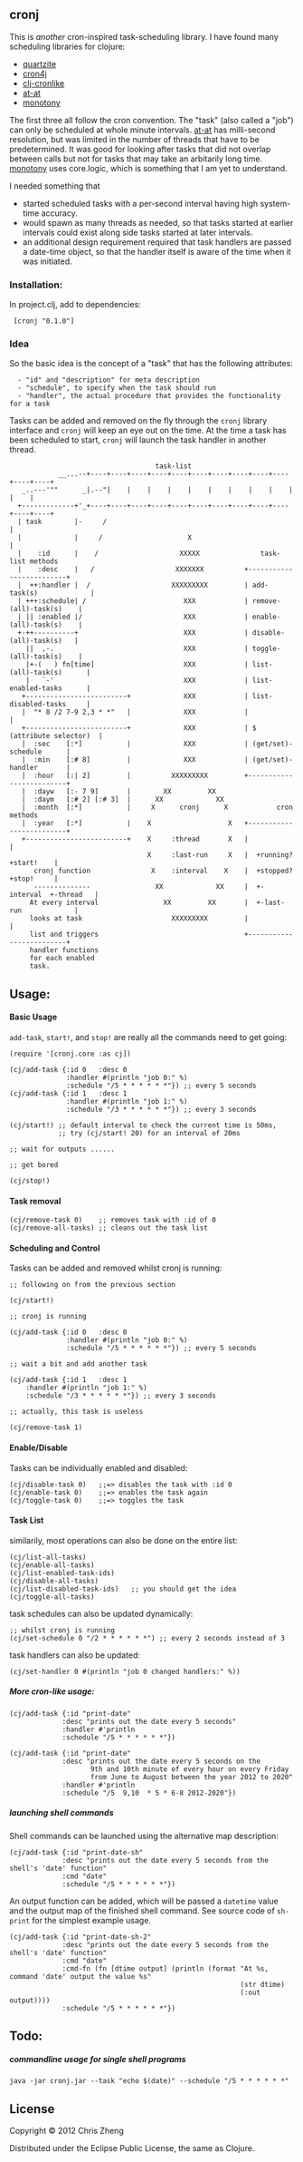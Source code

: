 ## cronj

This is *another* cron-inspired task-scheduling library. I have found many scheduling libraries for clojure:
  - [quartzite](https://github.com/michaelklishin/quartzite)
  - [cron4j](http://www.sauronsoftware.it/projects/cron4j)
  - [clj-cronlike](https://github.com/kognate/clj-cronlike)
  - [at-at](https://github.com/overtone/at-at)
  - [monotony](https://github.com/aredington/monotony)

The first three all follow the cron convention. The "task" (also called a "job") can only be scheduled at whole minute intervals. [at-at](https://github.com/overtone/at-at) has milli-second resolution, but was limited in the number of threads that have to be predetermined. It was good for looking after tasks that did not overlap between calls but not for tasks that may take an arbitarily long time. [monotony](https://github.com/aredington/monotony) uses core.logic, which is something that I am yet to understand.

I needed something that

  - started scheduled tasks with a per-second interval having high system-time accuracy.
  - would spawn as many threads as needed, so that tasks started at earlier intervals could exist along side tasks started at later intervals.
  - an additional design requirement required that task handlers are passed a date-time object, so that the handler itself is aware of the time when it was initiated.

### Installation:
 
In project.clj, add to dependencies:
     
     [cronj "0.1.0"]

### Idea

So the basic idea is the concept of a "task" that has the following attributes:

      - "id" and "description" for meta description
      - "schedule", to specify when the task should run
      - "handler", the actual procedure that provides the functionality for a task

Tasks can be added and removed on the fly through the `cronj` library interface and `cronj` will keep an eye out on the time. At the time a task has been scheduled to start, `cronj` will launch the task handler in another thread.

                                        task-list
                __...--+----+----+----+----+----+----+----+----+----+----+----+----+
       _..---'""      _|.--"|    |    |    |    |    |    |    |    |    |    |    |
      +-------------+'_+----+----+----+----+----+----+----+----+----+----+----+----+
      | task        |-     /                                              |
      |             |     /                     X                         |
      |    :id      |    /                    XXXXX               task-list methods
      |    :desc    |   /                    XXXXXXX          +-------------------------+
      |  ++:handler |  /                    XXXXXXXXX         | add-task(s)             |
      | +++:schedule| /                        XXX            | remove-(all)-task(s)    |
      | || :enabled |/                         XXX            | enable-(all)-task(s)    |
      +-++----------+                          XXX            | disable-(all)-task(s)   |
        ||  ,-.                                XXX            | toggle-(all)-task(s)    |
        |+-(   ) fn[time]                      XXX            | list-(all)-task(s)      |
        |   `-'                                XXX            | list-enabled-tasks      |
       +-------------------------+             XXX            | list-disabled-tasks     |
       |  "* 8 /2 7-9 2,3 * *"   |             XXX            |                         |
       +-------------------------+             XXX            | $ (attribute selector)  |
       |  :sec    [:*]           |             XXX            | (get/set)-schedule      |
       |  :min    [:# 8]         |             XXX            | (get/set)-handler       |
       |  :hour   [:| 2]         |          XXXXXXXXX         +-------------------------+
       |  :dayw   [:- 7 9]       |        XX         XX
       |  :daym   [:# 2] [:# 3]  |      XX             XX
       |  :month  [:*]           |     X      cronj      X            cron methods
       |  :year   [:*]           |    X                   X   +-------------------------+
       +-------------------------+    X     :thread       X   |                         |
                                      X     :last-run     X   |  +running?   +start!    |
          cronj function               X    :interval    X    |  +stopped?   +stop!     |
          --------------                XX             XX     |  +-interval  +-thread   |
         At every interval                XX         XX       |  +-last-run             |
         looks at task                      XXXXXXXXX         |                         |
         list and triggers                                    +-------------------------+
         handler functions
         for each enabled
         task.


## Usage:

#### Basic Usage

`add-task`, `start!`, and `stop!` are really all the commands need to get going:

    (require '[cronj.core :as cj])

    (cj/add-task {:id 0   :desc 0 
                  :handler #(println "job 0:" %) 
                  :schedule "/5 * * * * * *"}) ;; every 5 seconds
    (cj/add-task {:id 1   :desc 1 
                  :handler #(println "job 1:" %) 
                  :schedule "/3 * * * * * *"}) ;; every 3 seconds

    (cj/start!) ;; default interval to check the current time is 50ms, 
                ;; try (cj/start! 20) for an interval of 20ms

    ;; wait for outputs ......

    ;; get bored
    
    (cj/stop!)

#### Task removal
    (cj/remove-task 0)    ;; removes task with :id of 0
    (cj/remove-all-tasks) ;; cleans out the task list

#### Scheduling and Control

Tasks can be added and removed whilst cronj is running:

    ;; following on from the previous section

    (cj/start!)
    
    ;; cronj is running 

    (cj/add-task {:id 0   :desc 0 
                  :handler #(println "job 0:" %) 
                  :schedule "/5 * * * * * *"}) ;; every 5 seconds
    
    ;; wait a bit and add another task
    
    (cj/add-task {:id 1   :desc 1 
        :handler #(println "job 1:" %) 
        :schedule "/3 * * * * * *"}) ;; every 3 seconds    

    ;; actually, this task is useless
    
    (cj/remove-task 1)

#### Enable/Disable

Tasks can be individually enabled and disabled:

    (cj/disable-task 0)   ;;=> disables the task with :id 0
    (cj/enable-task 0)    ;;=> enables the task again
    (cj/toggle-task 0)    ;;=> toggles the task
    
#### Task List
similarily, most operations can also be done on the entire list:

    (cj/list-all-tasks)
    (cj/enable-all-tasks)
    (cj/list-enabled-task-ids)  
    (cj/disable-all-tasks)
    (cj/list-disabled-task-ids)   ;; you should get the idea
    (cj/toggle-all-tasks)

task schedules can also be updated dynamically:

    ;; whilst cronj is running
    (cj/set-schedule 0 "/2 * * * * * *") ;; every 2 seconds instead of 3

task handlers can also be updated:

    (cj/set-handler 0 #(println "job 0 changed handlers:" %))

##### More cron-like usage:

    (cj/add-task {:id "print-date"
                 :desc "prints out the date every 5 seconds"
                 :handler #'println
                 :schedule "/5 * * * * * *"})

    (cj/add-task {:id "print-date"
                 :desc "prints out the date every 5 seconds on the
                        9th and 10th minute of every hour on every Friday
                        from June to August between the year 2012 to 2020"
                 :handler #'println
                 :schedule "/5  9,10  * 5 * 6-8 2012-2020"})

##### launching shell commands

Shell commands can be launched using the alternative map description:

    (cj/add-task {:id "print-date-sh"
                 :desc "prints out the date every 5 seconds from the shell's 'date' function"
                 :cmd "date"
                 :schedule "/5 * * * * * *"})

An output function can be added, which will be passed a `datetime` value and the output map of the finished
shell command. See source code of `sh-print` for the simplest example usage.

    (cj/add-task {:id "print-date-sh-2"
                 :desc "prints out the date every 5 seconds from the shell's 'date' function"
                 :cmd "date"
                 :cmd-fn (fn [dtime output] (println (format "At %s, command 'date' output the value %s"
                                                             (str dtime)
                                                             (:out output))))
                 :schedule "/5 * * * * * *"})


## Todo:
##### commandline usage for single shell programs

    java -jar cronj.jar --task "echo $(date)" --schedule "/5 * * * * * *"

## License
Copyright © 2012 Chris Zheng

Distributed under the Eclipse Public License, the same as Clojure.
